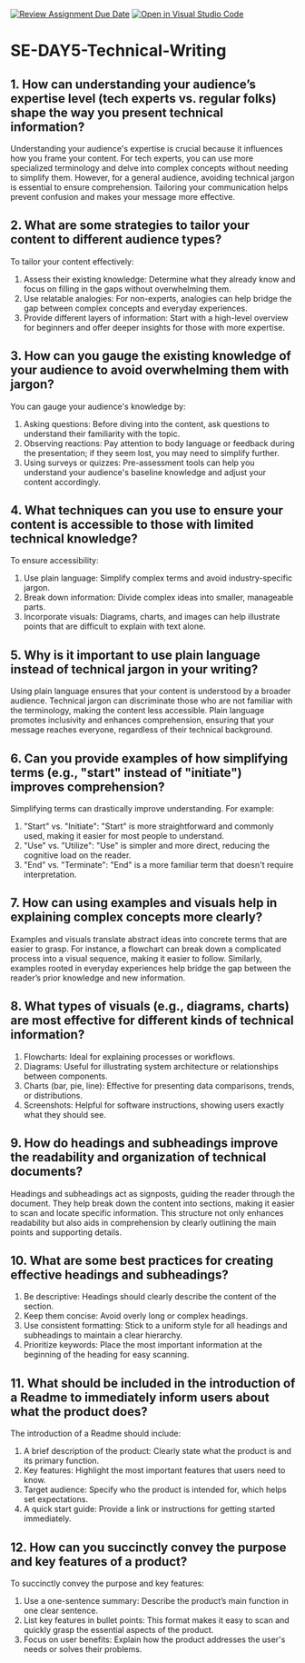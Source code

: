 [![Review Assignment Due Date](https://classroom.github.com/assets/deadline-readme-button-22041afd0340ce965d47ae6ef1cefeee28c7c493a6346c4f15d667ab976d596c.svg)](https://classroom.github.com/a/zsAR-pyY)
[![Open in Visual Studio Code](https://classroom.github.com/assets/open-in-vscode-2e0aaae1b6195c2367325f4f02e2d04e9abb55f0b24a779b69b11b9e10269abc.svg)](https://classroom.github.com/online_ide?assignment_repo_id=15698786&assignment_repo_type=AssignmentRepo)
# SE-DAY5-Technical-Writing
## 1. How can understanding your audience’s expertise level (tech experts vs. regular folks) shape the way you present technical information?
Understanding your audience's expertise is crucial because it influences how you frame your content. For tech experts, you can use more specialized terminology and delve into complex concepts without needing to simplify them. However, for a general audience, avoiding technical jargon is essential to ensure comprehension. Tailoring your communication helps prevent confusion and makes your message more effective.
## 2. What are some strategies to tailor your content to different audience types?
To tailor your content effectively:
1. Assess their existing knowledge: Determine what they already know and focus on filling in the gaps without overwhelming them.
2. Use relatable analogies: For non-experts, analogies can help bridge the gap between complex concepts and everyday experiences.
3. Provide different layers of information: Start with a high-level overview for beginners and offer deeper insights for those with more expertise.
## 3. How can you gauge the existing knowledge of your audience to avoid overwhelming them with jargon?
You can gauge your audience's knowledge by:
1. Asking questions: Before diving into the content, ask questions to understand their familiarity with the topic.
2. Observing reactions: Pay attention to body language or feedback during the presentation; if they seem lost, you may need to simplify further.
3. Using surveys or quizzes: Pre-assessment tools can help you understand your audience's baseline knowledge and adjust your content accordingly.
## 4. What techniques can you use to ensure your content is accessible to those with limited technical knowledge?
To ensure accessibility:
1. Use plain language: Simplify complex terms and avoid industry-specific jargon.
2. Break down information: Divide complex ideas into smaller, manageable parts.
3. Incorporate visuals: Diagrams, charts, and images can help illustrate points that are difficult to explain with text alone.
## 5. Why is it important to use plain language instead of technical jargon in your writing?
Using plain language ensures that your content is understood by a broader audience. Technical jargon can discriminate those who are not familiar with the terminology, making the content less accessible. Plain language promotes inclusivity and enhances comprehension, ensuring that your message reaches everyone, regardless of their technical background.
## 6. Can you provide examples of how simplifying terms (e.g., "start" instead of "initiate") improves comprehension?
Simplifying terms can drastically improve understanding. For example:
1. "Start" vs. "Initiate": "Start" is more straightforward and commonly used, making it easier for most people to understand.
2. "Use" vs. "Utilize": "Use" is simpler and more direct, reducing the cognitive load on the reader.
3. "End" vs. "Terminate": "End" is a more familiar term that doesn't require interpretation.
## 7. How can using examples and visuals help in explaining complex concepts more clearly?
Examples and visuals translate abstract ideas into concrete terms that are easier to grasp. For instance, a flowchart can break down a complicated process into a visual sequence, making it easier to follow. Similarly, examples rooted in everyday experiences help bridge the gap between the reader’s prior knowledge and new information.
## 8. What types of visuals (e.g., diagrams, charts) are most effective for different kinds of technical information?
1. Flowcharts: Ideal for explaining processes or workflows.
2. Diagrams: Useful for illustrating system architecture or relationships between components.
3. Charts (bar, pie, line): Effective for presenting data comparisons, trends, or distributions.
4. Screenshots: Helpful for software instructions, showing users exactly what they should see.
## 9. How do headings and subheadings improve the readability and organization of technical documents?
Headings and subheadings act as signposts, guiding the reader through the document. They help break down the content into sections, making it easier to scan and locate specific information. This structure not only enhances readability but also aids in comprehension by clearly outlining the main points and supporting details.
## 10. What are some best practices for creating effective headings and subheadings?
1. Be descriptive: Headings should clearly describe the content of the section.
2. Keep them concise: Avoid overly long or complex headings.
3. Use consistent formatting: Stick to a uniform style for all headings and subheadings to maintain a clear hierarchy.
4. Prioritize keywords: Place the most important information at the beginning of the heading for easy scanning.
## 11. What should be included in the introduction of a Readme to immediately inform users about what the product does?
The introduction of a Readme should include:
1. A brief description of the product: Clearly state what the product is and its primary function.
2. Key features: Highlight the most important features that users need to know.
3. Target audience: Specify who the product is intended for, which helps set expectations.
4. A quick start guide: Provide a link or instructions for getting started immediately.
## 12. How can you succinctly convey the purpose and key features of a product?
To succinctly convey the purpose and key features:
1. Use a one-sentence summary: Describe the product’s main function in one clear sentence.
2. List key features in bullet points: This format makes it easy to scan and quickly grasp the essential aspects of the product.
3. Focus on user benefits: Explain how the product addresses the user's needs or solves their problems.
